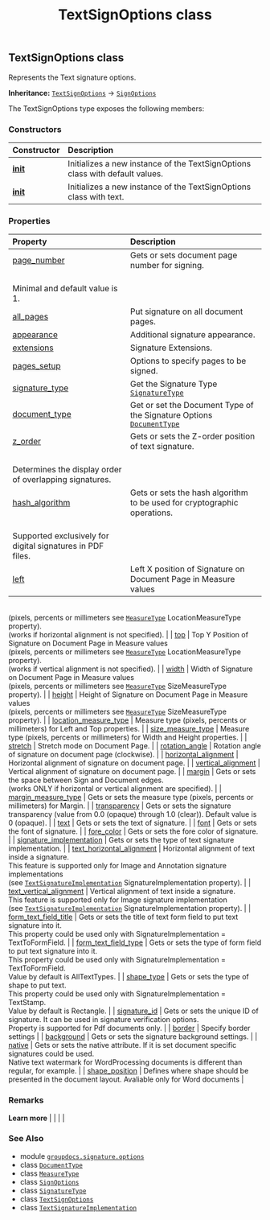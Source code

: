 ﻿---
title: TextSignOptions class
second_title: GroupDocs.Signature for Python via .NET API References
description: 
type: docs
url: /python-net/groupdocs.signature.options/textsignoptions/
is_root: false
weight: 430
---

## TextSignOptions class

Represents the Text signature options.



**Inheritance:** [`TextSignOptions`](/signature/python-net/groupdocs.signature.options/textsignoptions) → 
[`SignOptions`](/signature/python-net/groupdocs.signature.options/signoptions)



The TextSignOptions type exposes the following members:

### Constructors
| Constructor | Description |
| :- | :- |
| [__init__](/signature/python-net/groupdocs.signature.options/textsignoptions/__init__/#) | Initializes a new instance of the TextSignOptions class with default values. |
| [__init__](/signature/python-net/groupdocs.signature.options/textsignoptions/__init__/#str) | Initializes a new instance of the TextSignOptions class with text. |


### Properties
| Property | Description |
| :- | :- |
| [page_number](/signature/python-net/groupdocs.signature.options/textsignoptions/page_number) | Gets or sets document page number for signing.<br/>Minimal and default value is 1. |
| [all_pages](/signature/python-net/groupdocs.signature.options/textsignoptions/all_pages) | Put signature on all document pages. |
| [appearance](/signature/python-net/groupdocs.signature.options/textsignoptions/appearance) | Additional signature appearance. |
| [extensions](/signature/python-net/groupdocs.signature.options/textsignoptions/extensions) | Signature Extensions. |
| [pages_setup](/signature/python-net/groupdocs.signature.options/textsignoptions/pages_setup) | Options to specify pages to be signed. |
| [signature_type](/signature/python-net/groupdocs.signature.options/textsignoptions/signature_type) | Get the Signature Type [`SignatureType`](/signature/python-net/groupdocs.signature.domain/signaturetype) |
| [document_type](/signature/python-net/groupdocs.signature.options/textsignoptions/document_type) | Get or set the Document Type of the Signature Options [`DocumentType`](/signature/python-net/groupdocs.signature.domain/documenttype) |
| [z_order](/signature/python-net/groupdocs.signature.options/textsignoptions/z_order) | Gets or sets the Z-order position of text signature.        <br/>Determines the display order of overlapping signatures. |
| [hash_algorithm](/signature/python-net/groupdocs.signature.options/textsignoptions/hash_algorithm) | Gets or sets the hash algorithm to be used for cryptographic operations.<br/>Supported exclusively for digital signatures in PDF files. |
| [left](/signature/python-net/groupdocs.signature.options/textsignoptions/left) | Left X position of Signature on Document Page in Measure values <br/>(pixels, percents or millimeters see [`MeasureType`](/signature/python-net/groupdocs.signature.domain/measuretype) LocationMeasureType property).<br/>(works if horizontal alignment is not specified). |
| [top](/signature/python-net/groupdocs.signature.options/textsignoptions/top) | Top Y Position of Signature on Document Page in Measure values <br/>(pixels, percents or millimeters see [`MeasureType`](/signature/python-net/groupdocs.signature.domain/measuretype) LocationMeasureType property).<br/>(works if vertical alignment is not specified). |
| [width](/signature/python-net/groupdocs.signature.options/textsignoptions/width) | Width of Signature on Document Page in Measure values <br/>(pixels, percents or millimeters see [`MeasureType`](/signature/python-net/groupdocs.signature.domain/measuretype) SizeMeasureType property). |
| [height](/signature/python-net/groupdocs.signature.options/textsignoptions/height) | Height of Signature on Document Page in Measure values <br/>(pixels, percents or millimeters see [`MeasureType`](/signature/python-net/groupdocs.signature.domain/measuretype) SizeMeasureType property). |
| [location_measure_type](/signature/python-net/groupdocs.signature.options/textsignoptions/location_measure_type) | Measure type (pixels, percents or millimeters) for Left and Top properties. |
| [size_measure_type](/signature/python-net/groupdocs.signature.options/textsignoptions/size_measure_type) | Measure type (pixels, percents or millimeters) for Width and Height properties. |
| [stretch](/signature/python-net/groupdocs.signature.options/textsignoptions/stretch) | Stretch mode on Document Page. |
| [rotation_angle](/signature/python-net/groupdocs.signature.options/textsignoptions/rotation_angle) | Rotation angle of signature on document page (clockwise). |
| [horizontal_alignment](/signature/python-net/groupdocs.signature.options/textsignoptions/horizontal_alignment) | Horizontal alignment of signature on document page. |
| [vertical_alignment](/signature/python-net/groupdocs.signature.options/textsignoptions/vertical_alignment) | Vertical alignment of signature on document page. |
| [margin](/signature/python-net/groupdocs.signature.options/textsignoptions/margin) | Gets or sets the space between Sign and Document edges.<br/>(works ONLY if horizontal or vertical alignment are specified). |
| [margin_measure_type](/signature/python-net/groupdocs.signature.options/textsignoptions/margin_measure_type) | Gets or sets the measure type (pixels, percents or millimeters) for Margin. |
| [transparency](/signature/python-net/groupdocs.signature.options/textsignoptions/transparency) | Gets or sets the signature transparency (value from 0.0 (opaque) through 1.0 (clear)). Default value is 0 (opaque). |
| [text](/signature/python-net/groupdocs.signature.options/textsignoptions/text) | Gets or sets the text of signature. |
| [font](/signature/python-net/groupdocs.signature.options/textsignoptions/font) | Gets or sets the font of signature. |
| [fore_color](/signature/python-net/groupdocs.signature.options/textsignoptions/fore_color) | Gets or sets the fore color of signature. |
| [signature_implementation](/signature/python-net/groupdocs.signature.options/textsignoptions/signature_implementation) | Gets or sets the type of text signature implementation. |
| [text_horizontal_alignment](/signature/python-net/groupdocs.signature.options/textsignoptions/text_horizontal_alignment) | Horizontal alignment of text inside a signature.<br/>This feature is supported only for Image and Annotation signature implementations <br/>(see [`TextSignatureImplementation`](/signature/python-net/groupdocs.signature.domain/textsignatureimplementation) SignatureImplementation property). |
| [text_vertical_alignment](/signature/python-net/groupdocs.signature.options/textsignoptions/text_vertical_alignment) | Vertical alignment of text inside a signature.<br/>This feature is supported only for Image signature implementation <br/>(see [`TextSignatureImplementation`](/signature/python-net/groupdocs.signature.domain/textsignatureimplementation) SignatureImplementation property). |
| [form_text_field_title](/signature/python-net/groupdocs.signature.options/textsignoptions/form_text_field_title) | Gets or sets the title of text form field to put text signature into it.<br/>This property could be used only with SignatureImplementation = TextToFormField. |
| [form_text_field_type](/signature/python-net/groupdocs.signature.options/textsignoptions/form_text_field_type) | Gets or sets the type of form field to put text signature into it.<br/>This property could be used only with SignatureImplementation = TextToFormField.<br/>Value by default is AllTextTypes. |
| [shape_type](/signature/python-net/groupdocs.signature.options/textsignoptions/shape_type) | Gets or sets the type of shape to put text.<br/>This property could be used only with SignatureImplementation = TextStamp.<br/>Value by default is Rectangle. |
| [signature_id](/signature/python-net/groupdocs.signature.options/textsignoptions/signature_id) | Gets or sets the unique ID of signature. It can be used in signature verification options. <br/>Property is supported for Pdf documents only. |
| [border](/signature/python-net/groupdocs.signature.options/textsignoptions/border) | Specify border settings |
| [background](/signature/python-net/groupdocs.signature.options/textsignoptions/background) | Gets or sets the signature background settings. |
| [native](/signature/python-net/groupdocs.signature.options/textsignoptions/native) | Gets or sets the native attribute. If it is set document specific signatures could be used.<br/>Native text watermark for WordProcessing documents is different than regular, for example. |
| [shape_position](/signature/python-net/groupdocs.signature.options/textsignoptions/shape_position) | Defines where shape should be presented in the document layout. Avaliable only for Word documents |



### Remarks 


**Learn more** |
|
 |
 |

### See Also
* module [`groupdocs.signature.options`](..)
* class [`DocumentType`](/signature/python-net/groupdocs.signature.domain/documenttype)
* class [`MeasureType`](/signature/python-net/groupdocs.signature.domain/measuretype)
* class [`SignOptions`](/signature/python-net/groupdocs.signature.options/signoptions)
* class [`SignatureType`](/signature/python-net/groupdocs.signature.domain/signaturetype)
* class [`TextSignOptions`](/signature/python-net/groupdocs.signature.options/textsignoptions)
* class [`TextSignatureImplementation`](/signature/python-net/groupdocs.signature.domain/textsignatureimplementation)
